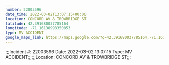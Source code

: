 ```yaml
---
number: 22003596
date_time: 2022-03-02T13:07:15+00:00
location: CONCORD AV & TROWBRIDGE ST
latitude: 42.391680037785164
longitude: -71.16138993350853
type: MV ACCIDENT
google_maps_link: https://maps.google.com/?q=42.391680037785164,-71.16138993350853
---
```


;;;Incident #: 22003596  Date: 2022-03-02 13:07:15  Type: MV ACCIDENT;;;;;;Location: CONCORD AV & TROWBRIDGE ST;;;
